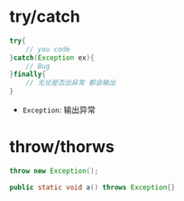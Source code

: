 # try/catch


```Java
try{
    // you code
}catch(Exception ex){
    // Bug
}finally{
    // 无论是否出异常 都会输出
}
```

* `Exception`: 输出异常

# throw/thorws

```Java
throw new Exception();

public static void a() throws Exception{}
```